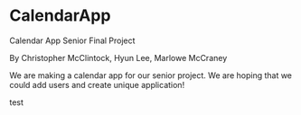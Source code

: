 # CalendarApp
Calendar App Senior Final Project

By Christopher McClintock, Hyun Lee, Marlowe McCraney

We are making a calendar app for our senior project. We are hoping that we could add users and create unique application!

test